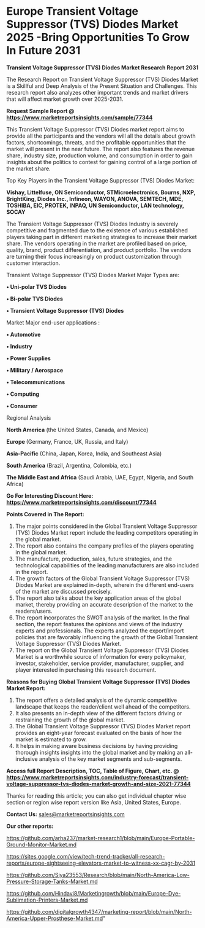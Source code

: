 # Europe Transient Voltage Suppressor (TVS) Diodes Market 2025 -Bring Opportunities To Grow In Future 2031

<strong>Transient Voltage Suppressor (TVS) Diodes Market Research Report 2031</strong>

The Research Report on Transient Voltage Suppressor (TVS) Diodes Market is a Skillful and Deep Analysis of the Present Situation and Challenges. This research report also analyzes other important trends and market drivers that will affect market growth over 2025-2031.

<strong>Request Sample Report @ <a href=https://www.marketreportsinsights.com/sample/77344>https://www.marketreportsinsights.com/sample/77344</a></strong>

This Transient Voltage Suppressor (TVS) Diodes market report aims to provide all the participants and the vendors will all the details about growth factors, shortcomings, threats, and the profitable opportunities that the market will present in the near future. The report also features the revenue share, industry size, production volume, and consumption in order to gain insights about the politics to contest for gaining control of a large portion of the market share.

Top Key Players in the Transient Voltage Suppressor (TVS) Diodes Market:

<strong>Vishay, Littelfuse, ON Semiconductor, STMicroelectronics, Bourns, NXP, BrightKing, Diodes Inc., Infineon, WAYON, ANOVA, SEMTECH, MDE, TOSHIBA, EIC, PROTEK, INPAQ, UN Semiconductor, LAN technology, SOCAY</strong>

The Transient Voltage Suppressor (TVS) Diodes Industry is severely competitive and fragmented due to the existence of various established players taking part in different marketing strategies to increase their market share. The vendors operating in the market are profiled based on price, quality, brand, product differentiation, and product portfolio. The vendors are turning their focus increasingly on product customization through customer interaction.

Transient Voltage Suppressor (TVS) Diodes Market Major Types are:

<strong>• Uni-polar TVS Diodes

• Bi-polar TVS Diodes

• Transient Voltage Suppressor (TVS) Diodes</strong>

Market Major end-user applications :

<strong>• Automotive

• Industry

• Power Supplies

• Military / Aerospace

• Telecommunications

• Computing

• Consumer</strong>

Regional Analysis

</u><strong><b>North America</b></strong> (the United States, Canada, and Mexico)

<strong><b>Europe </b></strong>(Germany, France, UK, Russia, and Italy)

<strong><b>Asia-Pacific</b></strong> (China, Japan, Korea, India, and Southeast Asia)

<strong><b>South America</b></strong> (Brazil, Argentina, Colombia, etc.)

<strong><b>The Middle East and Africa</b></strong> (Saudi Arabia, UAE, Egypt, Nigeria, and South Africa)

<strong>Go For Interesting Discount Here: <a href=https://www.marketreportsinsights.com/discount/77344>https://www.marketreportsinsights.com/discount/77344</a></strong>

<strong>Points Covered in The Report:</strong>
<ol>
  <li>The major points considered in the Global Transient Voltage Suppressor (TVS) Diodes Market report include the leading competitors operating in the global market.</li>
  <li>The report also contains the company profiles of the players operating in the global market.</li>
  <li>The manufacture, production, sales, future strategies, and the technological capabilities of the leading manufacturers are also included in the report.</li>
  <li>The growth factors of the Global Transient Voltage Suppressor (TVS) Diodes Market are explained in-depth, wherein the different end-users of the market are discussed precisely.</li>
  <li>The report also talks about the key application areas of the global market, thereby providing an accurate description of the market to the readers/users.</li>
  <li>The report incorporates the SWOT analysis of the market. In the final section, the report features the opinions and views of the industry experts and professionals. The experts analyzed the export/import policies that are favorably influencing the growth of the Global Transient Voltage Suppressor (TVS) Diodes Market.</li>
  <li>The report on the Global Transient Voltage Suppressor (TVS) Diodes Market is a worthwhile source of information for every policymaker, investor, stakeholder, service provider, manufacturer, supplier, and player interested in purchasing this research document.</li>
</ol>
<strong>Reasons for Buying Global Transient Voltage Suppressor (TVS) Diodes Market Report:</strong>

<ol>
  <li>The report offers a detailed analysis of the dynamic competitive landscape that keeps the reader/client well ahead of the competitors.</li>
  <li>It also presents an in-depth view of the different factors driving or restraining the growth of the global market.</li>
  <li>The Global Transient Voltage Suppressor (TVS) Diodes Market report provides an eight-year forecast evaluated on the basis of how the market is estimated to grow.</li>
  <li>It helps in making aware business decisions by having providing thorough insights insights into the global market and by making an all-inclusive analysis of the key market segments and sub-segments.</li>
</ol>
<strong>Access full Report Description, TOC, Table of Figure, Chart, etc. @ <a href=https://www.marketreportsinsights.com/industry-forecast/transient-voltage-suppressor-tvs-diodes-market-growth-and-size-2021-77344>https://www.marketreportsinsights.com/industry-forecast/transient-voltage-suppressor-tvs-diodes-market-growth-and-size-2021-77344</a></strong>


Thanks for reading this article; you can also get individual chapter wise section or region wise report version like Asia, United States, Europe.

<strong>Contact Us:</strong>
sales@marketreportsinsights.com

<strong>Our other reports:</strong>

<a href=https://github.com/arha237/market-research1/blob/main/Europe-Portable-Ground-Monitor-Market.md>https://github.com/arha237/market-research1/blob/main/Europe-Portable-Ground-Monitor-Market.md</a>

<a href=https://sites.google.com/view/tech-trend-tracker/all-research-reports/europe-sightseeing-elevators-market-to-witness-xx-cagr-by-2031>https://sites.google.com/view/tech-trend-tracker/all-research-reports/europe-sightseeing-elevators-market-to-witness-xx-cagr-by-2031</a>

<a href=https://github.com/Siya23553/Research/blob/main/North-America-Low-Pressure-Storage-Tanks-Market.md>https://github.com/Siya23553/Research/blob/main/North-America-Low-Pressure-Storage-Tanks-Market.md</a>

<a href=https://github.com/Hindavi8/Marketingrowth/blob/main/Europe-Dye-Sublimation-Printers-Market.md>https://github.com/Hindavi8/Marketingrowth/blob/main/Europe-Dye-Sublimation-Printers-Market.md</a>

<a href=https://github.com/digitalgrowth4347/marketing-report/blob/main/North-America-Upper-Prosthese-Market.md>https://github.com/digitalgrowth4347/marketing-report/blob/main/North-America-Upper-Prosthese-Market.md</a>"
